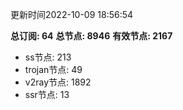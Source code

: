 更新时间2022-10-09 18:56:54

**总订阅: 64**
**总节点: 8946**
**有效节点: 2167**
- ss节点: 213
- trojan节点: 49
- v2ray节点: 1892
- ssr节点: 13
